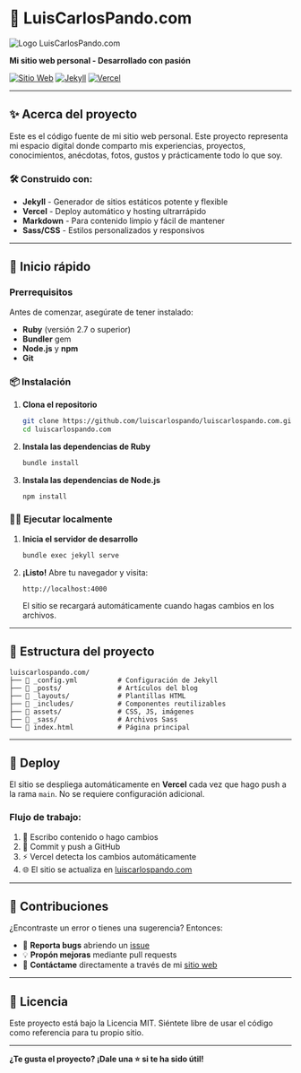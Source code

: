# 🚀 LuisCarlosPando.com

![Logo LuisCarlosPando.com](https://luiscarlospando.com/assets/images/logo.png)

**Mi sitio web personal - Desarrollado con pasión**

[![Sitio Web](https://img.shields.io/badge/🌐_Sitio_Web-luiscarlospando.com-blue?style=for-the-badge)](https://luiscarlospando.com/)
[![Jekyll](https://img.shields.io/badge/Jekyll-CC0000?style=for-the-badge&logo=Jekyll&logoColor=white)](http://jekyllrb.com/)
[![Vercel](https://img.shields.io/badge/Vercel-000000?style=for-the-badge&logo=vercel&logoColor=white)](https://vercel.com/)

---

## ✨ Acerca del proyecto

Este es el código fuente de mi sitio web personal. Este proyecto representa mi espacio digital donde comparto mis experiencias, proyectos, conocimientos, anécdotas, fotos, gustos y prácticamente todo lo que soy.

### 🛠️ Construido con:

- **Jekyll** - Generador de sitios estáticos potente y flexible
- **Vercel** - Deploy automático y hosting ultrarrápido
- **Markdown** - Para contenido limpio y fácil de mantener
- **Sass/CSS** - Estilos personalizados y responsivos

---

## 🚀 Inicio rápido

### Prerrequisitos

Antes de comenzar, asegúrate de tener instalado:

- **Ruby** (versión 2.7 o superior)
- **Bundler** gem
- **Node.js** y **npm**
- **Git**

### 📦 Instalación

1. **Clona el repositorio**
   ```bash
   git clone https://github.com/luiscarlospando/luiscarlospando.com.git
   cd luiscarlospando.com
   ```

2. **Instala las dependencias de Ruby**
   ```bash
   bundle install
   ```

3. **Instala las dependencias de Node.js**
   ```bash
   npm install
   ```

### 🏃‍♂️ Ejecutar localmente

1. **Inicia el servidor de desarrollo**
   ```bash
   bundle exec jekyll serve
   ```

2. **¡Listo!** Abre tu navegador y visita:
   ```
   http://localhost:4000
   ```

   El sitio se recargará automáticamente cuando hagas cambios en los archivos.

---

## 📁 Estructura del proyecto

```
luiscarlospando.com/
├── 📄 _config.yml          # Configuración de Jekyll
├── 📂 _posts/              # Artículos del blog
├── 📂 _layouts/            # Plantillas HTML
├── 📂 _includes/           # Componentes reutilizables
├── 📂 assets/              # CSS, JS, imágenes
├── 📂 _sass/               # Archivos Sass
└── 📄 index.html           # Página principal
```

---

## 🚀 Deploy

El sitio se despliega automáticamente en **Vercel** cada vez que hago push a la rama `main`. No se requiere configuración adicional.

### Flujo de trabajo:
1. 📝 Escribo contenido o hago cambios
2. 💾 Commit y push a GitHub
3. ⚡ Vercel detecta los cambios automáticamente
4. 🌐 El sitio se actualiza en [luiscarlospando.com](https://luiscarlospando.com/)

---

## 🤝 Contribuciones

¿Encontraste un error o tienes una sugerencia? Entonces:

- 🐞 **Reporta bugs** abriendo un [issue](https://github.com/luiscarlospando/luiscarlospando.com/issues)
- 💡 **Propón mejoras** mediante pull requests
- 📧 **Contáctame** directamente a través de mi [sitio web](https://luiscarlospando.com/contacto)

---

## 📄 Licencia

Este proyecto está bajo la Licencia MIT. Siéntete libre de usar el código como referencia para tu propio sitio.

---

**¿Te gusta el proyecto? ¡Dale una ⭐ si te ha sido útil!**
